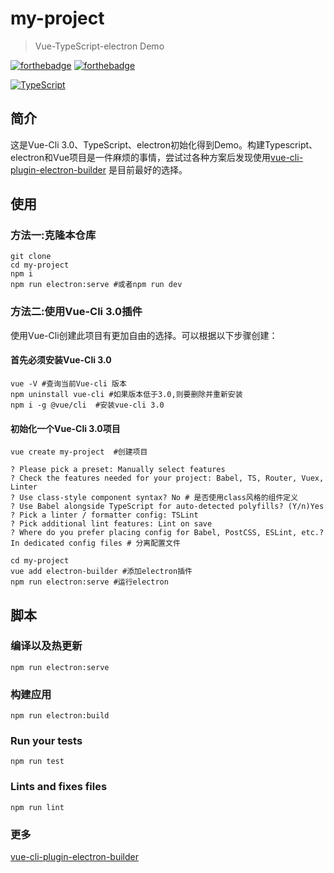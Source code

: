 # my-project

> Vue-TypeScript-electron Demo


[![forthebadge](https://forthebadge.com/images/badges/made-with-vue.svg)](https://forthebadge.com)
[![forthebadge](https://forthebadge.com/images/badges/powered-by-electricity.svg)](https://forthebadge.com)

[![TypeScript](https://badges.frapsoft.com/typescript/code/typescript.svg?v=101)](https://github.com/ellerbrock/typescript-badges/)

## 简介
这是Vue-Cli 3.0、TypeScript、electron初始化得到Demo。构建Typescript、electron和Vue项目是一件麻烦的事情，尝试过各种方案后发现使用[vue-cli-plugin-electron-builder](https://github.com/nklayman/vue-cli-plugin-electron-builder) 是目前最好的选择。
## 使用

### 方法一:克隆本仓库
```
git clone 
cd my-project
npm i
npm run electron:serve #或者npm run dev
```
### 方法二:使用Vue-Cli 3.0插件
使用Vue-Cli创建此项目有更加自由的选择。可以根据以下步骤创建：

#### 首先**必须安装Vue-Cli 3.0**
```
vue -V #查询当前Vue-cli 版本
npm uninstall vue-cli #如果版本低于3.0,则要删除并重新安装
npm i -g @vue/cli  #安装vue-cli 3.0
```
#### 初始化一个Vue-Cli 3.0项目
```
vue create my-project  #创建项目

? Please pick a preset: Manually select features
? Check the features needed for your project: Babel, TS, Router, Vuex, Linter
? Use class-style component syntax? No # 是否使用class风格的组件定义
? Use Babel alongside TypeScript for auto-detected polyfills? (Y/n)Yes
? Pick a linter / formatter config: TSLint
? Pick additional lint features: Lint on save
? Where do you prefer placing config for Babel, PostCSS, ESLint, etc.? In dedicated config files # 分离配置文件

cd my-project
vue add electron-builder #添加electron插件
npm run electron:serve #运行electron
```

## 脚本


### 编译以及热更新
```
npm run electron:serve
```

### 构建应用
```
npm run electron:build
```

### Run your tests
```
npm run test
```

### Lints and fixes files
```
npm run lint
```

### 更多
 [vue-cli-plugin-electron-builder](https://github.com/nklayman/vue-cli-plugin-electron-builder)
